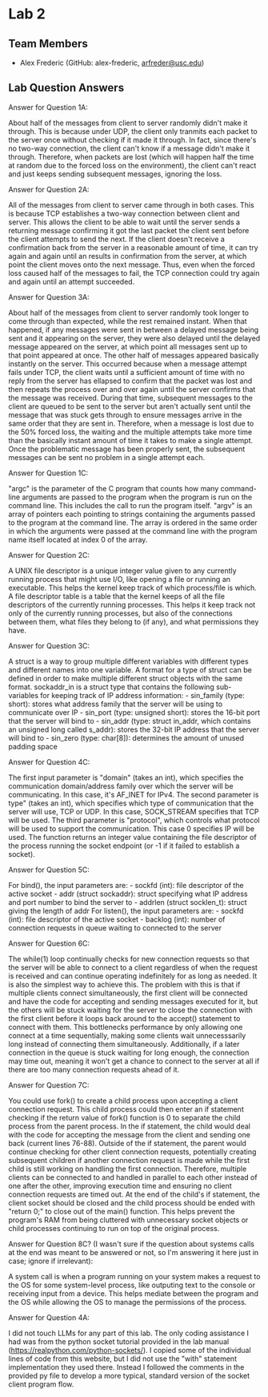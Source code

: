 # Lab 2

## Team Members
- Alex Frederic (GitHub: alex-frederic, arfreder@usc.edu)

## Lab Question Answers

Answer for Question 1A:
 
About half of the messages from client to server randomly didn't make it
through. This is because under UDP, the client only tranmits each packet to the
server once without checking if it made it through. In fact, since there's no
two-way connection, the client can't know if a message didn't make it through.
Therefore, when packets are lost (which will happen half the time at random due
to the forced loss on the environment), the client can't react and just keeps
sending subsequent messages, ignoring the loss.


Answer for Question 2A:

All of the messages from client to server came through in both cases. This is
because TCP establishes a two-way connection between client and server. This
allows the client to be able to wait until the server sends a returning message
confirming it got the last packet the client sent before the client attempts to
send the next. If the client doesn't receive a confirmation back from the
server in a reasonable amount of time, it can try again and again until an
results in confirmation from the server, at which point the client moves onto
the next message. Thus, even when the forced loss caused half of the messages
to fail, the TCP connection could try again and again until an attempt
succeeded.


Answer for Question 3A:

About half of the messages from client to server randomly took longer to come
through than expected, while the rest remained instant. When that happened, if
any messages were sent in between a delayed message being sent and it appearing
on the server, they were also delayed until the delayed message appeared on the
server, at which point all messages sent up to that point appeared at once.
The other half of messages appeared basically instantly on the server. This
occurred because when a message attempt fails under TCP, the client waits
until a sufficient amount of time with no reply from the server has ellapsed to
confirm that the packet was lost and then repeats the process over and over
again until the server confirms that the message was received. During that
time, subsequent messages to the client are queued to be sent to the server but
aren't actually sent until the message that was stuck gets through to ensure
messages arrive in the same order that they are sent in. Therefore, when a
message is lost due to the 50% forced loss, the waiting and the multiple
attempts take more time than the basically instant amount of time it takes to
make a single attempt. Once the problematic message has been properly sent, the
subsequent messages can be sent no problem in a single attempt each.


Answer for Question 1C:

"argc" is the parameter of the C program that counts how many command-line
arguments are passed to the program when the program is run on the command
line. This includes the call to run the program itself. "argv" is an array of
pointers each pointing to strings containing the arguments passed to the
program at the command line. The array is ordered in the same order in which
the arguments were passed at the command line with the program name itself
located at index 0 of the array.


Answer for Question 2C:

A UNIX file descriptor is a unique integer value given to any currently running
process that might use I/O, like opening a file or running an executable. This
helps the kernel keep track of which process/file is which. A file descriptor
table is a table that the kernel keeps of all the file descriptors of the
currently running processes. This helps it keep track not only of the currently
running processes, but also of the connections between them, what files they
belong to (if any), and what permissions they have.


Answer for Question 3C:

A struct is a way to group multiple different variables with different types
and different names into one variable. A format for a type of struct can be
defined in order to make multiple different struct objects with the same
format. sockaddr_in is a struct type that contains the following sub-variables
for keeping track of IP address information:
	- sin_family (type: short): stores what address family that the server will
	  be using to communicate over IP
	- sin_port (type: unsigned short): stores the 16-bit port that the server 
	  will bind to
	- sin_addr (type: struct in_addr, which contains an unsigned long called
	  s_addr): stores the 32-bit IP address that the server will bind to
	- sin_zero (type: char[8]): determines the amount of unused padding space


Answer for Question 4C:

The first input parameter is "domain" (takes an int), which specifies the
communication domain/address family over which the server will be
communicating. In this case, it's AF_INET for IPv4. The second parameter is 
type" (takes an int), which specifies which type of communication that the
server will use, TCP or UDP. In this case, SOCK_STREAM specifies that TCP will
be used. The third parameter is "protocol", which controls what protocol will
be used to support the communication. This case 0 specifies IP will be used.
The function returns an integer value containing the file descriptor of the
process running the socket endpoint (or -1 if it failed to establish a socket).


Answer for Question 5C:

For bind(), the input parameters are:
	- sockfd (int): file descriptor of the active socket
	- addr (struct sockaddr): struct specifying what IP address and port number
	  to bind the server to
	- addrlen (struct socklen_t): struct giving the length of addr
For listen(), the input parameters are:
	- sockfd (int): file descriptor of the active socket
	- backlog (int): number of connection requests in queue waiting to
	connected to the server


Answer for Question 6C:

The while(1) loop continually checks for new connection requests so that the
server will be able to connect to a client regardless of when the request is
received and can continue operating indefinitely for as long as needed. It is
also the simplest way to achieve this. The problem with this is that if
multiple clients connect simultaneously, the first client will be connected and
have the code for accepting and sending messages executed for it, but the
others will be stuck waiting for the server to close the connection with the
first client before it loops back around to the accept() statement to connect
with them. This bottlenecks performance by only allowing one connect at a time
sequentially, making some clients wait unnecesssarily long instead of
connecting them simultaneously. Additionally, if a later connection in the
queue is stuck waiting for long enough, the connection may time out, meaning it
won't get a chance to connect to the server at all if there are too many
connection requests ahead of it.


Answer for Question 7C:

You could use fork() to create a child process upon accepting a client
connection request. This child process could then enter an if statement
checking if the return value of fork() function is 0 to separate the child
process from the parent process. In the if statement, the child would deal with
the code for accepting the message from the client and sending one back
(current lines 76-88). Outside of the if statement, the parent would
continue checking for other client connection requests, potentially creating
subsequent children if another connection request is made while the first child
is still working on handling the first connection. Therefore, multiple
clients can be connected to and handled in parallel to each other instead of
one after the other, improving execution time and ensuring no client
connection requests are timed out. At the end of the child's if statement, the
client socket should be closed and the child process should be ended with
"return 0;" to close out of the main() function. This helps prevent the
program's RAM from being cluttered with unnecessary socket objects or child
processes continuing to run on top of the original process.


Answer for Question 8C?
(I wasn't sure if the question about systems calls at the end was meant to be
answered or not, so I'm answering it here just in case; ignore if irrelevant):

A system call is when a program running on your system makes a request to the
OS for some system-level process, like outputing text to the console or
receiving input from a device. This helps mediate between the program and the
OS while allowing the OS to manage the permissions of the process.


Answer for Question 4A:

I did not touch LLMs for any part of this lab. The only coding assistance I had
was from the python socket tutorial provided in the lab manual
(https://realpython.com/python-sockets/). I copied some of the individual lines
of code from this website, but I did not use the "with" statement
implementation they used there. Instead I followed the comments in the provided
py file to develop a more typical, standard version of the socket client
program flow.